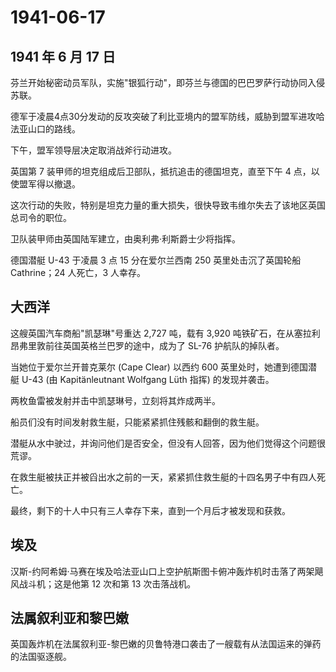 # 1941-06-17

## 1941 年 6 月 17 日

芬兰开始秘密动员军队，实施"银狐行动"，即芬兰与德国的巴巴罗萨行动协同入侵苏联。

德军于凌晨4点30分发动的反攻突破了利比亚境内的盟军防线，威胁到盟军进攻哈法亚山口的路线。

下午，盟军领导层决定取消战斧行动进攻。

英国第 7 装甲师的坦克组成后卫部队，抵抗追击的德国坦克，直至下午 4
点，以使盟军得以撤退。

这次行动的失败，特别是坦克力量的重大损失，很快导致韦维尔失去了该地区英国总司令的职位。

卫队装甲师由英国陆军建立，由奥利弗·利斯爵士少将指挥。

德国潜艇 U-43 于凌晨 3 点 15 分在爱尔兰西南 250 英里处击沉了英国轮船
Cathrine；24 人死亡，3 人幸存。

## 大西洋

这艘英国汽车商船"凯瑟琳"号重达 2,727 吨，载有 3,920
吨铁矿石，在从塞拉利昂弗里敦前往英国英格兰巴罗的途中，成为了 SL-76
护航队的掉队者。

当她位于爱尔兰开普克莱尔 (Cape Clear) 以西约 600
英里处时，她遭到德国潜艇 U-43 (由 Kapitänleutnant Wolfgang Lüth 指挥)
的发现并袭击。

两枚鱼雷被发射并击中凯瑟琳号，立刻将其炸成两半。

船员们没有时间发射救生艇，只能紧紧抓住残骸和翻倒的救生艇。

潜艇从水中驶过，并询问他们是否安全，但没有人回答，因为他们觉得这个问题很荒谬。

在救生艇被扶正并被舀出水之前的一天，紧紧抓住救生艇的十四名男子中有四人死亡。

最终，剩下的十人中只有三人幸存下来，直到一个月后才被发现和获救。

## 埃及

汉斯-约阿希姆·马赛在埃及哈法亚山口上空护航斯图卡俯冲轰炸机时击落了两架飓风战斗机；这是他第
12 次和第 13 次击落战机。

## 法属叙利亚和黎巴嫩

英国轰炸机在法属叙利亚-黎巴嫩的贝鲁特港口袭击了一艘载有从法国运来的弹药的法国驱逐舰。

